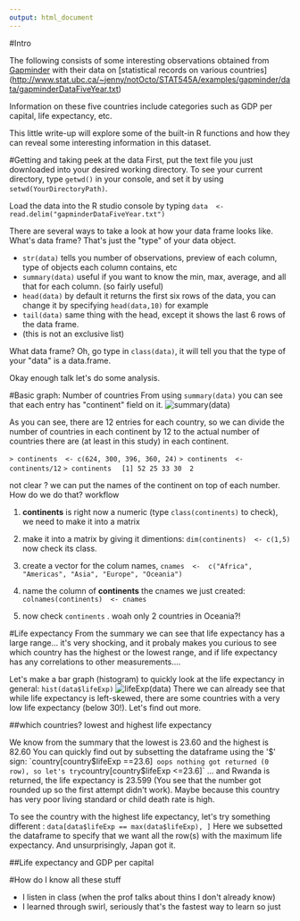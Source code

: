 ```yaml
---
output: html_document
---
```

#Intro

The following consists of some interesting observations obtained from 
[Gapminder](http://www.gapminder.org/) with their data on [statistical records 
on various countries] (http://www.stat.ubc.ca/~jenny/notOcto/STAT545A/examples/gapminder/data/gapminderDataFiveYear.txt)

Information on these five countries include categories such as GDP per capital, life expectancy, etc. 

This little write-up will explore some of the built-in R functions and how they can reveal some interesting information in this dataset. 


#Getting and taking peek at the data
First, put the text file you just downloaded into your desired working directory. To see your current directory, type `getwd()` in your console, and set it by using `setwd(YourDirectoryPath)`. 

Load the data into the R studio console by typing `data  <- read.delim("gapminderDataFiveYear.txt")`

There are several ways to take a look at how your data frame looks like. What's data frame? That's just the "type" of your data object. 
- `str(data)` tells you number of observations, preview of each column, type of objects each column contains, etc
- `summary(data)` useful if you want to know the min, max, average, and all that for each column. (so fairly useful)
- `head(data)` by default it returns the first six rows of the data, you can change it by specifying `head(data,10)` for example
- `tail(data)` same thing with the head, except it shows the last 6 rows of the data frame. 
- (this is not an exclusive list)

What data frame? Oh, go type in `class(data)`, it will tell you that the type of your "data" is a data.frame. 

Okay enough talk let's do some analysis. 

#Basic graph: Number of countries 
From using `summary(data)` you can see that each entry has "continent" field on it. 
![summary(data)](https://github.com/STAT545-UBC/zz_sheng-ting_lin-coursework/blob/master/images_gapminder/summary.JPG)


As you can see, there are 12 entries for each country, so we can divide the number of countries in each continent by 12 to the actual number of countries there are (at least in this study) in each continent. 

`> continents  <- c(624, 300, 396, 360, 24)`
`> continents  <-  continents/12`
`> continents  `
`[1] 52 25 33 30  2`

not clear ? we can put the names of the continent on top of each number. How do we do that? workflow

1. __continents__ is right now a numeric (type `class(continents)` to check), we need to make it into a matrix 

2. make it into a matrix by giving it dimentions: `dim(continents)  <- c(1,5)` now check its class. 

3. create a vector for the colum names, `cnames  <-  c("Africa", "Americas", "Asia", "Europe", "Oceania")`

4. name the column of __continents__ the cnames we just created: `colnames(continents)  <- cnames`

5. now check `continents` . woah only 2 countries in Oceania?!  

#Life expectancy 
From the summary we can see that life expectancy has a large range... it's very shocking, and it probaly makes you curious to see which country has the highest or the lowest range, and if life expectancy has any correlations to other measurements.... 

Let's make a bar graph (histogram) to quickly look at the life expectancy in general: 
`hist(data$lifeExp)` 
![lifeExp(data)](https://github.com/STAT545-UBC/zz_sheng-ting_lin-coursework/blob/master/images_gapminder/lifeExp_histo.jpeg)
There we can already see that while life expectancy is left-skewed, there are some countries with a very low life expectancy (below 30!). Let's find out more. 

##which countries? lowest and highest life expectancy 

We know from the summary that the lowest is 23.60 and the highest is 82.60
You can quickly find out by subsetting the dataframe using the '$' sign: 
`country[country$lifeExp ==23.6]` 
oops nothing got returned (0 row), so let's try `country[country$lifeExp <=23.6]` ... 
and Rwanda is returned, the life expectancy is 23.599 (You see that the number got rounded up so the first attempt didn't work). Maybe because this country has very poor living standard or child death rate is high. 

To see the country with the highest life expectancy, let's try something different : 
`data[data$lifeExp == max(data$lifeExp), ]` 
Here we subsetted the dataframe to specify that we want all the row(s) with the maximum life expectancy. And unsurprisingly, Japan got it. 

##Life expectancy and GDP per capital


#How do I know all these stuff 
- I listen in class (when the prof talks about thins I don't already know)
- I learned through swirl, seriously that's the fastest way to learn so just 
